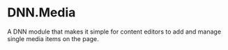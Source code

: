 # DNN.Media
A DNN module that makes it simple for content editors to add and manage single media items on the page.
